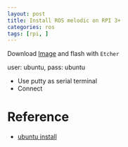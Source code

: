 ```yaml
---
layout: post
title: Install ROS melodic on RPI 3+
categories: ros
tags: [rpi, ]
---
```


Download [Image](http://cdimage.ubuntu.com/releases/18.04/release/ubuntu-18.04.2-preinstalled-server-arm64+raspi3.img.xz) and flash with `Etcher`

user: ubuntu, pass: ubuntu

- Use putty as serial terminal
- Connect 

# Reference
- [ubuntu install](http://thomas-messmer.com/index.php/14-free-knowledge/howtos/86-ros-melodic-on-raspberry-pi-3)